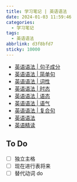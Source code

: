 ```yaml
---
title: 学习笔记 | 英语语法
date: 2024-01-03 11:59:46
categories:
  - 学习笔记
tags:
  - 英语语法
abbrlink: d3f8bfd7
sticky: 10000
---
```

- [英语语法 | 句子成分](/hexo-theme-keep/posts/6f1261c3/)
- [英语语法 | 简单句](/hexo-theme-keep/posts/84c90a91/)
- [英语语法 | 词性](/hexo-theme-keep/posts/78cf5cff/)
- [英语语法 | 时态](/hexo-theme-keep/posts/26b33495/)
- [英语语法 | 语态](/hexo-theme-keep/posts/9e47et28/)
- [英语语法 | 语气](/hexo-theme-keep/posts/b86ba424/)
- [英语语法 | 复合句](/hexo-theme-keep/posts/5b824013/)
- [英语语法](/hexo-theme-keep/posts/81c4e30a/)
- [英语精读](/hexo-theme-keep/posts/9a718705/)

<!-- more -->

## To Do

- [ ] 独立主格
- [ ] 现在进行表将来
- [ ] 替代动词 do
